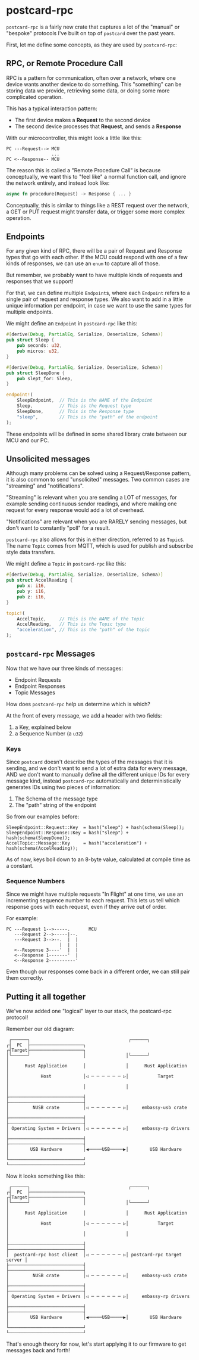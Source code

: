 # postcard-rpc

`postcard-rpc` is a fairly new crate that captures a lot of the "manual" or "bespoke" protocols I've
built on top of `postcard` over the past years.

First, let me define some concepts, as they are used by `postcard-rpc`:

## RPC, or Remote Procedure Call

RPC is a pattern for communication, often over a network, where one device wants another device
to do something. This "something" can be storing data we provide, retrieving some data, or doing
some more complicated operation.

This has a typical interaction pattern:

* The first device makes a **Request** to the second device
* The second device processes that **Request**, and sends a **Response**

With our microcontroller, this might look a little like this:

```text
PC ---Request--> MCU
                 ...
PC <--Response-- MCU
```

The reason this is called a "Remote Procedure Call" is because conceptually, we want this to
"feel like" a normal function call, and ignore the network entirely, and instead look like:

```rust
async fn procedure(Request) -> Response { ... }
```

Conceptually, this is similar to things like a REST request over the network, a GET or PUT request
might transfer data, or trigger some more complex operation.

## Endpoints

For any given kind of RPC, there will be a pair of Request and Response types that go with each
other. If the MCU could respond with one of a few kinds of responses, we can use an `enum` to
capture all of those.

But remember, we probably want to have multiple kinds of requests and responses that we support!

For that, we can define multiple `Endpoint`s, where each `Endpoint` refers to a single pair of
request and response types. We also want to add in a little unique information per endpoint, in
case we want to use the same types for multiple endpoints.

We might define an `Endpoint` in `postcard-rpc` like this:

```rust
#[derive(Debug, PartialEq, Serialize, Deserialize, Schema)]
pub struct Sleep {
    pub seconds: u32,
    pub micros: u32,
}

#[derive(Debug, PartialEq, Serialize, Deserialize, Schema)]
pub struct SleepDone {
    pub slept_for: Sleep,
}

endpoint!(
    SleepEndpoint,  // This is the NAME of the Endpoint
    Sleep,          // This is the Request type
    SleepDone,      // This is the Response type
    "sleep",        // This is the "path" of the endpoint
);
```

These endpoints will be defined in some shared library crate between our MCU and our PC.

## Unsolicited messages

Although many problems can be solved using a Request/Response pattern, it is also common to send
"unsolicited" messages. Two common cases are "streaming" and "notifications".

"Streaming" is relevant when you are sending a LOT of messages, for example sending continuous
sendor readings, and where making one request for every response would add a lot of overhead.

"Notifications" are relevant when you are RARELY sending messages, but don't want to constantly
"poll" for a result.

`postcard-rpc` also allows for this in either direction, referred to as `Topic`s. The name `Topic`
comes from MQTT, which is used for publish and subscribe style data transfers.

We might define a `Topic` in `postcard-rpc` like this:

```rust
#[derive(Debug, PartialEq, Serialize, Deserialize, Schema)]
pub struct AccelReading {
    pub x: i16,
    pub y: i16,
    pub z: i16,
}

topic!(
    AccelTopic,     // This is the NAME of the Topic
    AccelReading,   // This is the Topic type
    "acceleration", // This is the "path" of the topic
);
```

## `postcard-rpc` Messages

Now that we have our three kinds of messages:

* Endpoint Requests
* Endpoint Responses
* Topic Messages

How does `postcard-rpc` help us determine which is which?

At the front of every message, we add a header with two fields:

1. a Key, explained below
2. a Sequence Number (a `u32`)

### Keys

Since `postcard` doesn't describe the types of the messages that it is sending, and we don't want
to send a lot of extra data for every message, AND we don't want to manually define all the
different unique IDs for every message kind, instead `postcard-rpc` automatically and
deterministically generates IDs using two pieces of information:

1. The Schema of the message type
2. The "path" string of the endpoint

So from our examples before:

```
SleepEndpoint::Request::Key  = hash("sleep") + hash(schema(Sleep));
SleepEndpoint::Response::Key = hash("sleep") + hash(schema(SleepDone));
AccelTopic::Message::Key     = hash("acceleration") + hash(schema(AccelReading));
```

As of now, keys boil down to an 8-byte value, calculated at compile time as a constant.

### Sequence Numbers

Since we might have multiple requests "In Flight" at one time, we use an incrementing sequence
number to each request. This lets us tell which response goes with each request, even if they
arrive out of order.

For example:

```text
PC ---Request 1-->-----.       MCU
   ---Request 2-->-----|--.
   ---Request 3-->--.  |  |
                    |  |  |
   <--Response 3----'  |  |
   <--Response 1-------'  |
   <--Response 2----------'
```

Even though our responses come back in a different order, we can still pair them correctly.

## Putting it all together

We've now added one "logical" layer to our stack, the postcard-rpc protocol!

Remember our old diagram:

```text
 ┌──────┐                                     ┌──────┐
┌┤  PC  ├────────────────────┐               ┌┤Target├────────────────────┐
│└──────┘                    │               │└──────┘                    │
│      Rust Application      │               │      Rust Application      │
│            Host            │◁ ─ ─ ─ ─ ─ ─ ▷│           Target           │
│                            │               │                            │
├────────────────────────────┤               ├────────────────────────────┤
│         NUSB crate         │◁ ─ ─ ─ ─ ─ ─ ▷│     embassy-usb crate      │
├────────────────────────────┤               ├────────────────────────────┤
│ Operating System + Drivers │◁ ─ ─ ─ ─ ─ ─ ▷│     embassy-rp drivers     │
├────────────────────────────┤               ├────────────────────────────┤
│        USB Hardware        │◀─────USB─────▶│        USB Hardware        │
└────────────────────────────┘               └────────────────────────────┘
```

Now it looks something like this:

```text
 ┌──────┐                                     ┌──────┐
┌┤  PC  ├────────────────────┐               ┌┤Target├────────────────────┐
│└──────┘                    │               │└──────┘                    │
│      Rust Application      │               │      Rust Application      │
│            Host            │◁ ─ ─ ─ ─ ─ ─ ▷│           Target           │
│                            │               │                            │
├────────────────────────────┤               ├────────────────────────────┤
│  postcard-rpc host client  │◁ ─ ─ ─ ─ ─ ─ ▷│ postcard-rpc target server │
├────────────────────────────┤               ├────────────────────────────┤
│         NUSB crate         │◁ ─ ─ ─ ─ ─ ─ ▷│     embassy-usb crate      │
├────────────────────────────┤               ├────────────────────────────┤
│ Operating System + Drivers │◁ ─ ─ ─ ─ ─ ─ ▷│     embassy-rp drivers     │
├────────────────────────────┤               ├────────────────────────────┤
│        USB Hardware        │◀─────USB─────▶│        USB Hardware        │
└────────────────────────────┘               └────────────────────────────┘
```

That's enough theory for now, let's start applying it to our firmware to get messages back and
forth!
